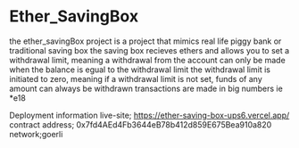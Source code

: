 # Ether_SavingBox
the ether_savingBox project is a project that mimics real life piggy bank or traditional saving box
the saving box recieves ethers and allows you to set a withdrawal limit, meaning a withdrawal from the account can only be made when the balance is egual to the withdrawal limit
the withdrawal limit is initiated to zero, meaning if a withdrawal limit is not set, funds of any amount can always be withdrawn
transactions are made in big numbers ie *e18

Deployment information
live-site; https://ether-saving-box-ups6.vercel.app/
contract address; 0x7fd4AEd4Fb3644eB78b412d859E675Bea910a820
network;goerli
